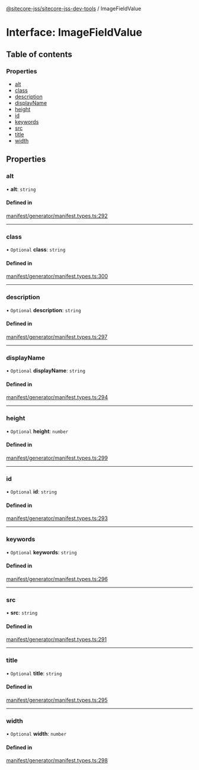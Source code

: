 [@sitecore-jss/sitecore-jss-dev-tools](../README.md) / ImageFieldValue

# Interface: ImageFieldValue

## Table of contents

### Properties

- [alt](ImageFieldValue.md#alt)
- [class](ImageFieldValue.md#class)
- [description](ImageFieldValue.md#description)
- [displayName](ImageFieldValue.md#displayname)
- [height](ImageFieldValue.md#height)
- [id](ImageFieldValue.md#id)
- [keywords](ImageFieldValue.md#keywords)
- [src](ImageFieldValue.md#src)
- [title](ImageFieldValue.md#title)
- [width](ImageFieldValue.md#width)

## Properties

### alt

• **alt**: `string`

#### Defined in

[manifest/generator/manifest.types.ts:292](https://github.com/Sitecore/jss/blob/6cc41d30c/packages/sitecore-jss-dev-tools/src/manifest/generator/manifest.types.ts#L292)

___

### class

• `Optional` **class**: `string`

#### Defined in

[manifest/generator/manifest.types.ts:300](https://github.com/Sitecore/jss/blob/6cc41d30c/packages/sitecore-jss-dev-tools/src/manifest/generator/manifest.types.ts#L300)

___

### description

• `Optional` **description**: `string`

#### Defined in

[manifest/generator/manifest.types.ts:297](https://github.com/Sitecore/jss/blob/6cc41d30c/packages/sitecore-jss-dev-tools/src/manifest/generator/manifest.types.ts#L297)

___

### displayName

• `Optional` **displayName**: `string`

#### Defined in

[manifest/generator/manifest.types.ts:294](https://github.com/Sitecore/jss/blob/6cc41d30c/packages/sitecore-jss-dev-tools/src/manifest/generator/manifest.types.ts#L294)

___

### height

• `Optional` **height**: `number`

#### Defined in

[manifest/generator/manifest.types.ts:299](https://github.com/Sitecore/jss/blob/6cc41d30c/packages/sitecore-jss-dev-tools/src/manifest/generator/manifest.types.ts#L299)

___

### id

• `Optional` **id**: `string`

#### Defined in

[manifest/generator/manifest.types.ts:293](https://github.com/Sitecore/jss/blob/6cc41d30c/packages/sitecore-jss-dev-tools/src/manifest/generator/manifest.types.ts#L293)

___

### keywords

• `Optional` **keywords**: `string`

#### Defined in

[manifest/generator/manifest.types.ts:296](https://github.com/Sitecore/jss/blob/6cc41d30c/packages/sitecore-jss-dev-tools/src/manifest/generator/manifest.types.ts#L296)

___

### src

• **src**: `string`

#### Defined in

[manifest/generator/manifest.types.ts:291](https://github.com/Sitecore/jss/blob/6cc41d30c/packages/sitecore-jss-dev-tools/src/manifest/generator/manifest.types.ts#L291)

___

### title

• `Optional` **title**: `string`

#### Defined in

[manifest/generator/manifest.types.ts:295](https://github.com/Sitecore/jss/blob/6cc41d30c/packages/sitecore-jss-dev-tools/src/manifest/generator/manifest.types.ts#L295)

___

### width

• `Optional` **width**: `number`

#### Defined in

[manifest/generator/manifest.types.ts:298](https://github.com/Sitecore/jss/blob/6cc41d30c/packages/sitecore-jss-dev-tools/src/manifest/generator/manifest.types.ts#L298)
